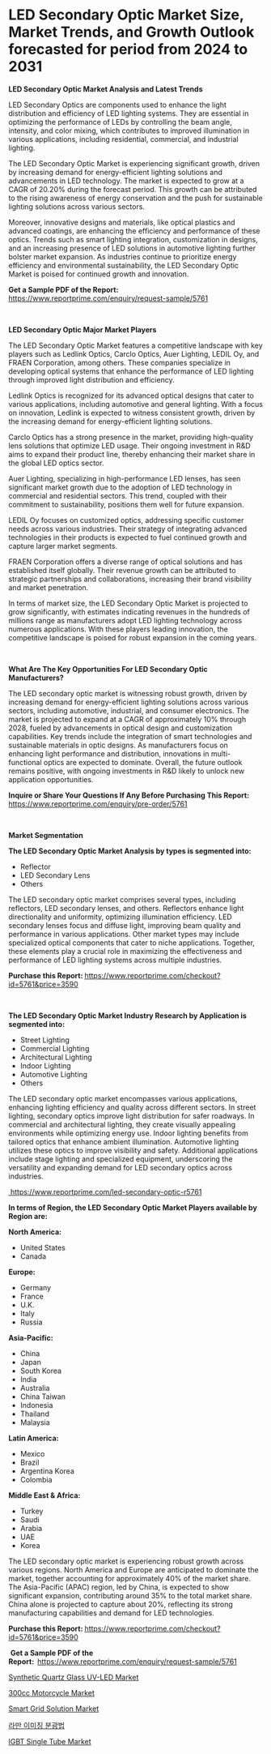<p><h1>LED Secondary Optic Market Size, Market Trends, and Growth Outlook forecasted for period from 2024 to 2031</h1></p><p><strong>LED Secondary Optic Market Analysis and Latest Trends</strong></p>
<p><p>LED Secondary Optics are components used to enhance the light distribution and efficiency of LED lighting systems. They are essential in optimizing the performance of LEDs by controlling the beam angle, intensity, and color mixing, which contributes to improved illumination in various applications, including residential, commercial, and industrial lighting.</p><p>The LED Secondary Optic Market is experiencing significant growth, driven by increasing demand for energy-efficient lighting solutions and advancements in LED technology. The market is expected to grow at a CAGR of 20.20% during the forecast period. This growth can be attributed to the rising awareness of energy conservation and the push for sustainable lighting solutions across various sectors. </p><p>Moreover, innovative designs and materials, like optical plastics and advanced coatings, are enhancing the efficiency and performance of these optics. Trends such as smart lighting integration, customization in designs, and an increasing presence of LED solutions in automotive lighting further bolster market expansion. As industries continue to prioritize energy efficiency and environmental sustainability, the LED Secondary Optic Market is poised for continued growth and innovation.</p></p>
<p><strong>Get a Sample PDF of the Report:&nbsp;</strong> <a href="https://www.reportprime.com/enquiry/request-sample/5761">https://www.reportprime.com/enquiry/request-sample/5761</a></p>
<p>&nbsp;</p>
<p><strong>LED Secondary Optic Major Market Players</strong></p>
<p><p>The LED Secondary Optic Market features a competitive landscape with key players such as Ledlink Optics, Carclo Optics, Auer Lighting, LEDIL Oy, and FRAEN Corporation, among others. These companies specialize in developing optical systems that enhance the performance of LED lighting through improved light distribution and efficiency.</p><p>Ledlink Optics is recognized for its advanced optical designs that cater to various applications, including automotive and general lighting. With a focus on innovation, Ledlink is expected to witness consistent growth, driven by the increasing demand for energy-efficient lighting solutions. </p><p>Carclo Optics has a strong presence in the market, providing high-quality lens solutions that optimize LED usage. Their ongoing investment in R&D aims to expand their product line, thereby enhancing their market share in the global LED optics sector.</p><p>Auer Lighting, specializing in high-performance LED lenses, has seen significant market growth due to the adoption of LED technology in commercial and residential sectors. This trend, coupled with their commitment to sustainability, positions them well for future expansion.</p><p>LEDIL Oy focuses on customized optics, addressing specific customer needs across various industries. Their strategy of integrating advanced technologies in their products is expected to fuel continued growth and capture larger market segments.</p><p>FRAEN Corporation offers a diverse range of optical solutions and has established itself globally. Their revenue growth can be attributed to strategic partnerships and collaborations, increasing their brand visibility and market penetration.</p><p>In terms of market size, the LED Secondary Optic Market is projected to grow significantly, with estimates indicating revenues in the hundreds of millions range as manufacturers adopt LED lighting technology across numerous applications. With these players leading innovation, the competitive landscape is poised for robust expansion in the coming years.</p></p>
<p>&nbsp;</p>
<p><strong>What Are The Key Opportunities For LED Secondary Optic Manufacturers?</strong></p>
<p><p>The LED secondary optic market is witnessing robust growth, driven by increasing demand for energy-efficient lighting solutions across various sectors, including automotive, industrial, and consumer electronics. The market is projected to expand at a CAGR of approximately 10% through 2028, fueled by advancements in optical design and customization capabilities. Key trends include the integration of smart technologies and sustainable materials in optic designs. As manufacturers focus on enhancing light performance and distribution, innovations in multi-functional optics are expected to dominate. Overall, the future outlook remains positive, with ongoing investments in R&D likely to unlock new application opportunities.</p></p>
<p><strong>Inquire or Share Your Questions If Any Before Purchasing This Report:</strong> <a href="https://www.reportprime.com/enquiry/pre-order/5761">https://www.reportprime.com/enquiry/pre-order/5761</a></p>
<p>&nbsp;</p>
<p><strong>Market Segmentation</strong></p>
<p><strong>The LED Secondary Optic Market Analysis by types is segmented into:</strong></p>
<p><ul><li>Reflector</li><li>LED Secondary Lens</li><li>Others</li></ul></p>
<p><p>The LED secondary optic market comprises several types, including reflectors, LED secondary lenses, and others. Reflectors enhance light directionality and uniformity, optimizing illumination efficiency. LED secondary lenses focus and diffuse light, improving beam quality and performance in various applications. Other market types may include specialized optical components that cater to niche applications. Together, these elements play a crucial role in maximizing the effectiveness and performance of LED lighting systems across multiple industries.</p></p>
<p><strong>Purchase this Report:&nbsp;</strong><a href="https://www.reportprime.com/checkout?id=5761&price=3590">https://www.reportprime.com/checkout?id=5761&price=3590</a></p>
<p>&nbsp;</p>
<p><strong>The LED Secondary Optic Market Industry Research by Application is segmented into:</strong></p>
<p><ul><li>Street Lighting</li><li>Commercial Lighting</li><li>Architectural Lighting</li><li>Indoor Lighting</li><li>Automotive Lighting</li><li>Others</li></ul></p>
<p><p>The LED secondary optic market encompasses various applications, enhancing lighting efficiency and quality across different sectors. In street lighting, secondary optics improve light distribution for safer roadways. In commercial and architectural lighting, they create visually appealing environments while optimizing energy use. Indoor lighting benefits from tailored optics that enhance ambient illumination. Automotive lighting utilizes these optics to improve visibility and safety. Additional applications include stage lighting and specialized equipment, underscoring the versatility and expanding demand for LED secondary optics across industries.</p></p>
<p><a href="https://www.reportprime.com/led-secondary-optic-r5761">&nbsp;https://www.reportprime.com/led-secondary-optic-r5761</a></p>
<p><strong>In terms of Region, the LED Secondary Optic Market Players available by Region are:</strong></p>
<p>
    <p> <strong> North America: </strong>
        <ul>
            <li>United States</li>
            <li>Canada</li>
        </ul>
        </p> 
    <p> <strong> Europe: </strong>
        <ul>
            <li>Germany</li>
            <li>France</li>
            <li>U.K.</li>
            <li>Italy</li>
            <li>Russia</li>
        </ul>
        </p> 
    <p> <strong> Asia-Pacific: </strong>
        <ul>
            <li>China</li>
            <li>Japan</li>
            <li>South Korea</li>
            <li>India</li>
            <li>Australia</li>
            <li>China Taiwan</li>
            <li>Indonesia</li>
            <li>Thailand</li>
            <li>Malaysia</li>
        </ul>
        </p> 
    <p> <strong> Latin America: </strong>
        <ul>
            <li>Mexico</li>
            <li>Brazil</li>
            <li>Argentina Korea</li>
            <li>Colombia</li>
        </ul>
        </p> 
    <p> <strong> Middle East & Africa: </strong>
        <ul>
            <li>Turkey</li>
            <li>Saudi</li>
            <li>Arabia</li>
            <li>UAE</li>
            <li>Korea</li>
        </ul>
    </p>
    </p>
<p><p>The LED secondary optic market is experiencing robust growth across various regions. North America and Europe are anticipated to dominate the market, together accounting for approximately 40% of the market share. The Asia-Pacific (APAC) region, led by China, is expected to show significant expansion, contributing around 35% to the total market share. China alone is projected to capture about 20%, reflecting its strong manufacturing capabilities and demand for LED technologies.</p></p>
<p><strong>Purchase this Report: </strong><a href="https://www.reportprime.com/checkout?id=5761&price=3590">https://www.reportprime.com/checkout?id=5761&price=3590</a></p>
<p>&nbsp;<strong>Get a Sample PDF of the Report:&nbsp;&nbsp;</strong><a href="https://www.reportprime.com/enquiry/request-sample/5761">https://www.reportprime.com/enquiry/request-sample/5761</a></p>
<p><strong></strong></p>
<p><p><a href="https://github.com/LaurenHoover80/Market-Research-Report-List-1/blob/main/synthetic-quartz-glass-uv-led-market.md">Synthetic Quartz Glass UV-LED Market</a></p><p><a href="https://medium.com/@paulalkim0612024/unveiling-market-trends-global-300cc-motorcycle-market-growth-and-regional-insights-2024-2031-ea870fb383d0">300cc Motorcycle Market</a></p><p><a href="https://www.linkedin.com/pulse/global-smart-grid-solution-market-trends-analysis-future-growth-ww6tf?trackingId=elLfH8ezQ3%2ByXyQI8Ef4Lg%3D%3D">Smart Grid Solution Market</a></p><p><a href="https://medium.com/@kavonhansen21/%EB%9D%BC%EB%A7%8C-%EC%9D%B4%EB%AF%B8%EC%A7%95-%EB%B6%84%EA%B4%91%EB%B2%95-%EC%8B%9C%EC%9E%A5-%EA%B7%9C%EB%AA%A8-%EC%84%B1%EC%9E%A5-%EB%8F%99%ED%96%A5-%ED%86%B5%EA%B3%84-%EB%B0%8F-%EC%A0%84%EB%A7%9D-2024-2031-55bd80683bd3">라만 이미징 분광법</a></p><p><a href="https://issuu.com/reportprime-2/docs/igbt-single-tube-market-size-2030.p_0344927784f0e2">IGBT Single Tube Market</a></p></p>